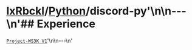 # [lxRbckl](https://github.com/lxRbckl/lxRbckl/tree/main)/[Python](https://github.com/lxRbckl/lxRbckl/tree/main/Python)/discord-py'\n\n---\n'## Experience
[`Project-WS3K V1`](https://github.com/lxRbckl/Project-WS3K/blob/V1/README.md)'\n\n---\n'